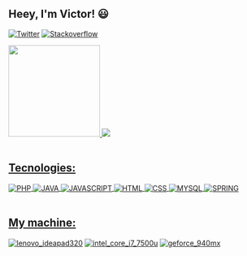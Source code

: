 ## Heey, I'm Victor! 😃

[![Twitter](https://img.shields.io/badge/Twitter-1DA1F2?style=for-the-badge&logo=twitter&logoColor=white)](https://twitter.com/niqueladopl)
[![Stackoverflow](https://img.shields.io/badge/Stack_Overflow-FE7A16?style=for-the-badge&logo=stack-overflow&logoColor=white)](https://stackoverflow.com/users/20407336/niqueladopl)

<div>
<a href="https://github.com/niqueladopl">
<img height="180em" src="https://github-readme-stats.vercel.app/api?username=NiqueladoPL&show_icons=true&theme=tokyonight">
<img width"10em" src="https://github-readme-stats.vercel.app/api/top-langs/?username=NiqueladoPL&layout=compact&langs_count=16&theme=tokyonight">
</div><br/>

## Tecnologies:

<div style="display: inline_block">
    <img align="center" src="https://img.shields.io/badge/PHP-777BB4?style=for-the-badge&logo=php&logoColor=white" alt="PHP">
    <img align="center" src="https://img.shields.io/badge/Java-ED8B00?style=for-the-badge&logo=openjdk&logoColor=white" alt="JAVA">
    <img align="center" src="https://img.shields.io/badge/JavaScript-F7DF1E?style=for-the-badge&logo=javascript&logoColor=black" alt="JAVASCRIPT"> 
    <img align="center" src="https://img.shields.io/badge/HTML5-E34F26?style=for-the-badge&logo=html5&logoColor=white" alt="HTML">
    <img align="center" src="https://img.shields.io/badge/CSS3-1572B6?style=for-the-badge&logo=css3&logoColor=white" alt="CSS">
    <img align="center" src="https://img.shields.io/badge/MySQL-00000F?style=for-the-badge&logo=mysql&logoColor=white" alt="MYSQL">
    <img align="center" src="https://img.shields.io/badge/Spring-6DB33F?style=for-the-badge&logo=spring&logoColor=white" alt="SPRING">
    
    
</div><br/>

## My machine:

<div style="display: inline_block">
<a href="https://www.helptechco.com/content/80XL00K9AK">
<img align="center" alt="lenovo_ideapad320" src="https://img.shields.io/badge/Windows-Lenovo_Ideapad_320-0078D6?style=for-the-badge&logo=windows&logoColor=white"></a>
<a href="https://www.intel.com.br/content/www/br/pt/products/sku/95451/intel-core-i77500u-processor-4m-cache-up-to-3-50-ghz/specifications.html">
    <img align="center" alt="intel_core_i7_7500u" src="https://img.shields.io/badge/Intel-Core_i7_7500u-0071C5?style=for-the-badge&logo=intel&logoColor=white"></a>
<a href="https://www.nvidia.com/en-us/geforce/gaming-laptops/geforce-940mx/">
    <img align="center" alt="geforce_940mx" src="https://img.shields.io/badge/NVIDIA-geforce_940mx-76B900?style=for-the-badge&logo=nvidia&logoColor=white"></a>
</div>

